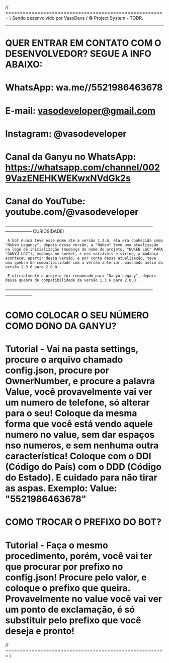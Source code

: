 // ======================================================= \\
    Sendo desenvolvido por VasoDevs / © Project System - TODR.
______________________________________________________   
# QUER ENTRAR EM CONTATO COM O DESENVOLVEDOR? SEGUE A INFO ABAIXO:

# WhatsApp: wa.me//5521986463678

# E-mail: vasodeveloper@gmail.com

# Instagram: @vasodeveloper

# Canal da Ganyu no WhatsApp: https://whatsapp.com/channel/0029VazENEHKWEKwxNVdGk2s

# Canal do YouTube: youtube.com/@vasodeveloper

————————–—–———–—————————————————–——–——————
                       CURIOSIDADE!
                       
     A bot nunca teve esse nome até a versão 1.3.6, ela era conhecida como "Nuken Legancy", depois dessa versão, a "Nuken" teve uma atualização na logo de inicialização (mudança do nome do projeto, "NUKEN LGC" PARA "GANYU LGC"), mudança no socket, e nas variáveis e string, a mudança aconteceu apartir dessa versão, e por conta dessa atualização, teve uma quebra de compatibilidade com a versão anterior, passando assim da versão 1.3.6 para 2.0.0.
     
     E oficialmente o projeto foi renomeado para "Ganyu Legacy", depois dessa quebra de compatibilidade da versão 1.3.6 para 2.0.0.
————————–—–———–—————————————————–——–——————    
# COMO COLOCAR O SEU NÚMERO COMO DONO DA GANYU?

# Tutorial - Vai na pasta settings, procure o arquivo chamado config.json, procure por OwnerNumber, e procure a palavra Value, você provavelmente vai ver um numero de telefone, só alterar para o seu! Coloque da mesma forma que você está vendo aquele numero no value, sem dar espaços nso numeros, e sem nenhuma outra característica! Coloque com o DDI (Código do País) com o DDD (Código do Estado). E cuidado para não tirar as aspas. Exemplo: Value: "5521986463678"

# COMO TROCAR O PREFIXO DO BOT?

# Tutorial - Faça o mesmo procedimento, porém, você vai ter que procurar por prefixo no config.json! Procure pelo valor, e coloque o prefixo que queira. Provavelmente no value você vai ver um ponto de exclamação, é só substituir pelo prefixo que você deseja e pronto!
   
// ======================================================= \\